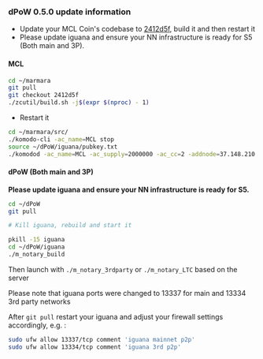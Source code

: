 ### dPoW 0.5.0 update information

- Update your MCL Coin's codebase to [2412d5f](https://github.com/marmarachain/marmara/tree/2412d5f5434a6b31f86da934d53df1729956654b), build it and then restart it
- Please update iguana and ensure your NN infrastructure is ready for S5 (Both main and 3P).

#### MCL

```bash
cd ~/marmara
git pull
git checkout 2412d5f
./zcutil/build.sh -j$(expr $(nproc) - 1)
```

- Restart it

```bash
cd ~/marmara/src/
./komodo-cli -ac_name=MCL stop
source ~/dPoW/iguana/pubkey.txt
./komodod -ac_name=MCL -ac_supply=2000000 -ac_cc=2 -addnode=37.148.210.158 -addnode=37.148.212.36 -addressindex=1 -spentindex=1 -ac_marmara=1 -ac_staked=75 -ac_reward=3000000000 -pubkey=$pubkey &
```


#### dPoW (Both main and 3P)

<b>Please update iguana and ensure your NN infrastructure is ready for S5.</b>


```bash
cd ~/dPoW
git pull

# Kill iguana, rebuild and start it

pkill -15 iguana
cd ~/dPoW/iguana
./m_notary_build
```

Then launch with `./m_notary_3rdparty` or `./m_notary_LTC` based on the server


Please note that iguana ports were changed to 13337 for main and 13334 3rd party networks

After `git pull` restart your iguana and adjust your firewall settings accordingly, e.g. :

```bash
sudo ufw allow 13337/tcp comment 'iguana mainnet p2p'
sudo ufw allow 13334/tcp comment 'iguana 3rd p2p'
```
